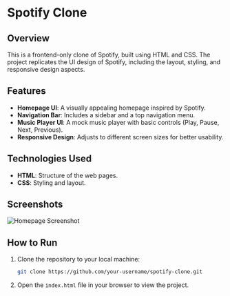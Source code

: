 # Spotify Clone

## Overview
This is a frontend-only clone of Spotify, built using HTML and CSS. The project replicates the UI design of Spotify, including the layout, styling, and responsive design aspects.

## Features
- **Homepage UI**: A visually appealing homepage inspired by Spotify.
- **Navigation Bar**: Includes a sidebar and a top navigation menu.
- **Music Player UI**: A mock music player with basic controls (Play, Pause, Next, Previous).
- **Responsive Design**: Adjusts to different screen sizes for better usability.

## Technologies Used
- **HTML**: Structure of the web pages.
- **CSS**: Styling and layout.

## Screenshots
![Homepage Screenshot](/screenshot1.png)
## How to Run
1. Clone the repository to your local machine:
    ```bash
    git clone https://github.com/your-username/spotify-clone.git
    ```
2. Open the `index.html` file in your browser to view the project.


